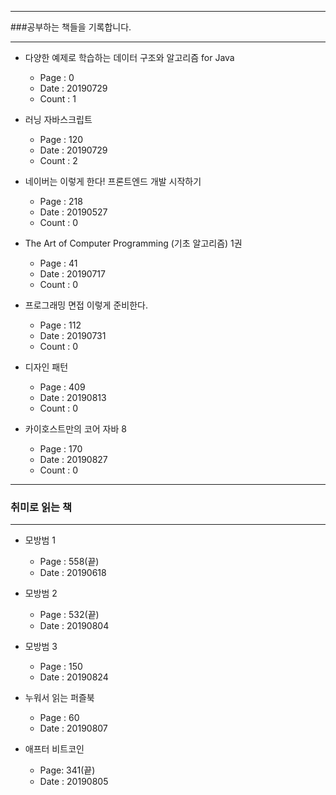 * * *

###공부하는 책들을 기록합니다.

* * *

- 다양한 예제로 학습하는 데이터 구조와 알고리즘 for Java
  - Page : 0
  - Date : 20190729
  - Count : 1

- 러닝 자바스크립트
  - Page : 120
  - Date : 20190729
  - Count : 2

- 네이버는 이렇게 한다! 프론트엔드 개발 시작하기
  - Page : 218
  - Date : 20190527
  - Count : 0

- The Art of Computer Programming (기초 알고리즘) 1권
  - Page : 41
  - Date : 20190717
  - Count : 0  

- 프로그래밍 면접 이렇게 준비한다.
  - Page : 112
  - Date : 20190731
  - Count : 0

- 디자인 패턴
  - Page : 409
  - Date : 20190813
  - Count : 0

- 카이호스트만의 코어 자바 8
  - Page : 170
  - Date : 20190827
  - Count : 0

* * *

### 취미로 읽는 책

* * *

- 모방범 1
  - Page : 558(끝)
  - Date : 20190618

- 모방범 2
  - Page : 532(끝)
  - Date : 20190804

- 모방범 3
  - Page : 150
  - Date : 20190824

- 누워서 읽는 퍼즐북
  - Page : 60
  - Date : 20190807

- 애프터 비트코인
  - Page: 341(끝)
  - Date : 20190805
